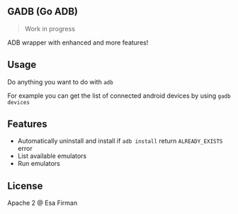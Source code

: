 ## GADB (Go ADB)

> Work in progress

ADB wrapper with enhanced and more features! 

## Usage 

Do anything you want to do with `adb` 

For example you can get the list of connected android devices by using `gadb devices`

## Features

- Automatically uninstall and install if `adb install` return `ALREADY_EXISTS` error 
- List available emulators
- Run emulators 

## License

Apache 2 @ Esa Firman